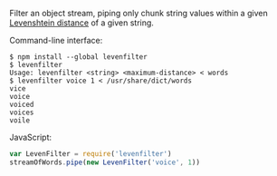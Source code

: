 Filter an object stream, piping only chunk string values within a given [Levenshtein distance](https://en.wikipedia.org/wiki/Levenshtein_distance) of a given string.

Command-line interface:

```shellsession
$ npm install --global levenfilter
$ levenfilter
Usage: levenfilter <string> <maximum-distance> < words
$ levenfilter voice 1 < /usr/share/dict/words
vice
voice
voiced
voices
voile
```

JavaScript:

```javascript
var LevenFilter = require('levenfilter')
streamOfWords.pipe(new LevenFilter('voice', 1))
```
